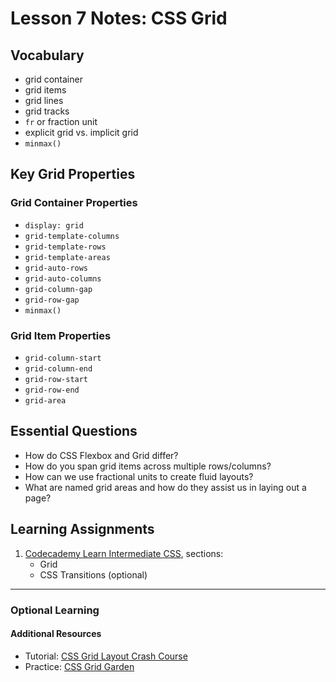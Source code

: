 # Lesson 7 Notes: CSS Grid

## Vocabulary
* grid container
* grid items
* grid lines
* grid tracks
* `fr` or fraction unit
* explicit grid vs. implicit grid
* `minmax()`

## Key Grid Properties
### Grid Container Properties
* `display: grid`
* `grid-template-columns`
* `grid-template-rows`
* `grid-template-areas`
* `grid-auto-rows`
* `grid-auto-columns`
* `grid-column-gap`
* `grid-row-gap`
* `minmax()`

### Grid Item Properties
* `grid-column-start`
* `grid-column-end`
* `grid-row-start`
* `grid-row-end`
* `grid-area`

## Essential Questions
* How do CSS Flexbox and Grid differ?
* How do you span grid items across multiple rows/columns?
* How can we use fractional units to create fluid layouts?
* What are named grid areas and how do they assist us in laying out a page?

## Learning Assignments
1. [Codecademy Learn Intermediate CSS](https://www.codecademy.com/learn/learn-intermediate-css), sections:
    * Grid
    * CSS Transitions (optional)
___

### Optional Learning

#### Additional Resources
* Tutorial: [CSS Grid Layout Crash Course](https://www.youtube.com/watch?v=jV8B24rSN5o)
* Practice: [CSS Grid Garden](https://cssgridgarden.com/)

